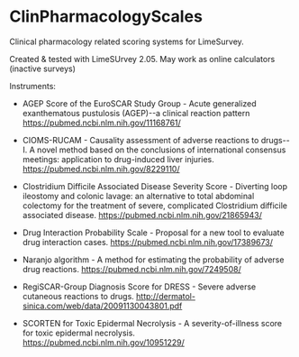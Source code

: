 # ClinPharmacologyScales
Clinical pharmacology related scoring systems for LimeSurvey.

Created & tested with LimeSUrvey 2.05.
May work as online calculators (inactive surveys)

Instruments:

- AGEP Score of the EuroSCAR Study Group -
Acute generalized exanthematous pustulosis (AGEP)--a clinical reaction pattern  
https://pubmed.ncbi.nlm.nih.gov/11168761/


- CIOMS-RUCAM -
Causality assessment of adverse reactions to drugs--I. A novel method based on the conclusions of international consensus meetings: application to drug-induced liver injuries.
https://pubmed.ncbi.nlm.nih.gov/8229110/


- Clostridium Difficile Associated Disease Severity Score -
Diverting loop ileostomy and colonic lavage: an alternative to total abdominal colectomy for the treatment of severe, complicated Clostridium difficile associated disease.
https://pubmed.ncbi.nlm.nih.gov/21865943/


- Drug Interaction Probability Scale -
Proposal for a new tool to evaluate drug interaction cases.
https://pubmed.ncbi.nlm.nih.gov/17389673/


- Naranjo algorithm -
A method for estimating the probability of adverse drug reactions.
https://pubmed.ncbi.nlm.nih.gov/7249508/


- RegiSCAR-Group Diagnosis Score for DRESS -
Severe adverse cutaneous reactions to drugs.
http://dermatol-sinica.com/web/data/20091130043801.pdf


- SCORTEN for Toxic Epidermal Necrolysis -
A severity-of-illness score for toxic epidermal necrolysis.
https://pubmed.ncbi.nlm.nih.gov/10951229/

